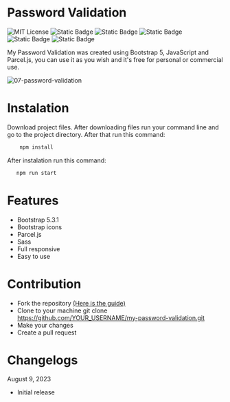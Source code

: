 # Password Validation

![MIT License](https://img.shields.io/badge/Author-S1mon009-blue.svg) ![Static Badge](https://img.shields.io/badge/HTML-html?logo=html5&labelColor=%23595959&color=%23E34F26) ![Static Badge](https://img.shields.io/badge/Sass-Sass?logo=sass&logoColor=%23CC6699&labelColor=%23555&color=%23CC6699) ![Static Badge](https://img.shields.io/badge/Bootstrap-bootstrap?logo=bootstrap&labelColor=%23595959&color=%237952B3) ![Static Badge](https://img.shields.io/badge/JavaScript-JavaScript?logo=javascript&logoColor=%23F7DF1E&labelColor=%23555&color=%23F7DF1E) ![Static Badge](https://img.shields.io/badge/npm-npm?logo=npm&logoColor=%23CB3837&labelColor=%23555&color=%23CB3837)

My Password Validation was created using Bootstrap 5, JavaScript and Parcel.js, you can use it as you wish and it's free for personal or commercial use.

![07-password-validation](https://github.com/S1mon009/JavaScript/assets/105738321/d248d174-d176-482e-b0d7-c0f7075f241e)

# Instalation

Download project files. After downloading files run your command line and go to the project directory. After that run this command:

```bash
    npm install
```

After instalation run this command:

```bash
   npm run start
```

# Features

- Bootstrap 5.3.1
- Bootstrap icons
- Parcel.js
- Sass
- Full responsive
- Easy to use

# Contribution

- Fork the repository [(Here is the guide)](https://docs.github.com/en/get-started/quickstart/fork-a-repo)
- Clone to your machine git clone https://github.com/YOUR_USERNAME/my-password-validation.git
- Make your changes
- Create a pull request

# Changelogs

August 9, 2023

- Initial release
